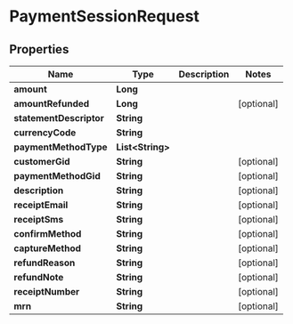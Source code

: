 

# PaymentSessionRequest

## Properties

Name | Type | Description | Notes
------------ | ------------- | ------------- | -------------
**amount** | **Long** |  | 
**amountRefunded** | **Long** |  |  [optional]
**statementDescriptor** | **String** |  | 
**currencyCode** | **String** |  | 
**paymentMethodType** | **List&lt;String&gt;** |  | 
**customerGid** | **String** |  |  [optional]
**paymentMethodGid** | **String** |  |  [optional]
**description** | **String** |  |  [optional]
**receiptEmail** | **String** |  |  [optional]
**receiptSms** | **String** |  |  [optional]
**confirmMethod** | **String** |  |  [optional]
**captureMethod** | **String** |  |  [optional]
**refundReason** | **String** |  |  [optional]
**refundNote** | **String** |  |  [optional]
**receiptNumber** | **String** |  |  [optional]
**mrn** | **String** |  |  [optional]



